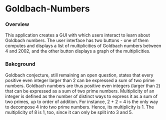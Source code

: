 # Goldbach-Numbers

### Overview

This application creates a GUI with which users interact to learn about Goldbach numbers. The user interface has two buttons - one of them computes and displays a list of multiplicities of Goldbach numbers between 4 and 2002, and the other button displays a graph of the multiplicities.  

### Bakcground

Goldbach conjecture, still remaining an open question, states that every positive even integer larger than 2 can be expressed a sum of two prime numbers. Goldbach numbers are thus positive even integers (larger than 2) that can be expressed as a sum of two prime numbers. Multiplicity of an integer is defined as the number of distinct ways to express it as a sum of two primes, up to order of addition. For instance, 2 + 2 = 4 is the only way to decompose 4 into two prime numbers. Hence, its multiplicity is 1. The multiplicity of 8 is 1, too, since it can only be split into 3 and 5. 